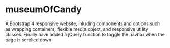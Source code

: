 # museumOfCandy
A Bootstrap 4 responsive website, inluding components and options such as wrapping containers, flexible media object, and responsive utility classes. Finally have added a jQuery function to toggle the navbar when the page is scrolled down.

